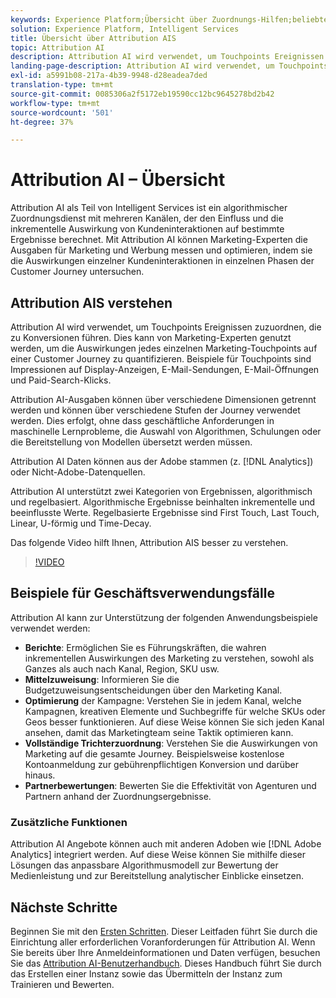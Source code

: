 ```yaml
---
keywords: Experience Platform;Übersicht über Zuordnungs-Hilfen;beliebte Themen;Zuordnungs-ai;Zuordnungs-ai
solution: Experience Platform, Intelligent Services
title: Übersicht über Attribution AIS
topic: Attribution AI
description: Attribution AI wird verwendet, um Touchpoints Ereignissen zuzuordnen, die zu Konversionen führen. Dies kann von Marketing-Experten genutzt werden, um die Auswirkungen jedes einzelnen Marketing-Touchpoints auf einer Customer Journey zu quantifizieren. Beispiele für Touchpoints sind Impressionen auf Display-Anzeigen, E-Mail-Sendungen, E-Mail-Öffnungen und Paid-Search-Klicks.
landing-page-description: Attribution AI wird verwendet, um Touchpoints Ereignissen zuzuordnen, die zu Konversionen führen. Dies kann von Marketing-Experten genutzt werden, um die Auswirkungen jedes einzelnen Marketing-Touchpoints auf einer Customer Journey zu quantifizieren.
exl-id: a5991b08-217a-4b39-9948-d28eadea7ded
translation-type: tm+mt
source-git-commit: 0085306a2f5172eb19590cc12bc9645278bd2b42
workflow-type: tm+mt
source-wordcount: '501'
ht-degree: 37%

---
```


# Attribution AI – Übersicht

Attribution AI als Teil von Intelligent Services ist ein algorithmischer Zuordnungsdienst mit mehreren Kanälen, der den Einfluss und die inkrementelle Auswirkung von Kundeninteraktionen auf bestimmte Ergebnisse berechnet. Mit Attribution AI können Marketing-Experten die Ausgaben für Marketing und Werbung messen und optimieren, indem sie die Auswirkungen einzelner Kundeninteraktionen in einzelnen Phasen der Customer Journey untersuchen.

## Attribution AIS verstehen

Attribution AI wird verwendet, um Touchpoints Ereignissen zuzuordnen, die zu Konversionen führen. Dies kann von Marketing-Experten genutzt werden, um die Auswirkungen jedes einzelnen Marketing-Touchpoints auf einer Customer Journey zu quantifizieren. Beispiele für Touchpoints sind Impressionen auf Display-Anzeigen, E-Mail-Sendungen, E-Mail-Öffnungen und Paid-Search-Klicks.

Attribution AI-Ausgaben können über verschiedene Dimensionen getrennt werden und können über verschiedene Stufen der Journey verwendet werden. Dies erfolgt, ohne dass geschäftliche Anforderungen in maschinelle Lernprobleme, die Auswahl von Algorithmen, Schulungen oder die Bereitstellung von Modellen übersetzt werden müssen.

Attribution AI Daten können aus der Adobe stammen (z. [!DNL Analytics]) oder Nicht-Adobe-Datenquellen.

Attribution AI unterstützt zwei Kategorien von Ergebnissen, algorithmisch und regelbasiert. Algorithmische Ergebnisse beinhalten inkrementelle und beeinflusste Werte. Regelbasierte Ergebnisse sind First Touch, Last Touch, Linear, U-förmig und Time-Decay.

Das folgende Video hilft Ihnen, Attribution AIS besser zu verstehen.

>[!VIDEO](https://video.tv.adobe.com/v/32667?learn=on&quality=12)

## Beispiele für Geschäftsverwendungsfälle

Attribution AI kann zur Unterstützung der folgenden Anwendungsbeispiele verwendet werden:

- **Berichte**: Ermöglichen Sie es Führungskräften, die wahren inkrementellen Auswirkungen des Marketing zu verstehen, sowohl als Ganzes als auch nach Kanal, Region, SKU usw.
- **Mittelzuweisung**: Informieren Sie die Budgetzuweisungsentscheidungen über den Marketing Kanal.
- **Optimierung** der Kampagne: Verstehen Sie in jedem Kanal, welche Kampagnen, kreativen Elemente und Suchbegriffe für welche SKUs oder Geos besser funktionieren. Auf diese Weise können Sie sich jeden Kanal ansehen, damit das Marketingteam seine Taktik optimieren kann.
- **Vollständige Trichterzuordnung**: Verstehen Sie die Auswirkungen von Marketing auf die gesamte Journey. Beispielsweise kostenlose Kontoanmeldung zur gebührenpflichtigen Konversion und darüber hinaus.
- **Partnerbewertungen**: Bewerten Sie die Effektivität von Agenturen und Partnern anhand der Zuordnungsergebnisse.

### Zusätzliche Funktionen

Attribution AI Angebote können auch mit anderen Adoben wie [!DNL Adobe Analytics] integriert werden. Auf diese Weise können Sie mithilfe dieser Lösungen das anpassbare Algorithmusmodell zur Bewertung der Medienleistung und zur Bereitstellung analytischer Einblicke einsetzen.

## Nächste Schritte

Beginnen Sie mit den [Ersten Schritten](./getting-started.md). Dieser Leitfaden führt Sie durch die Einrichtung aller erforderlichen Voranforderungen für Attribution AI. Wenn Sie bereits über Ihre Anmeldeinformationen und Daten verfügen, besuchen Sie das [Attribution AI-Benutzerhandbuch](./user-guide.md). Dieses Handbuch führt Sie durch das Erstellen einer Instanz sowie das Übermitteln der Instanz zum Trainieren und Bewerten.
